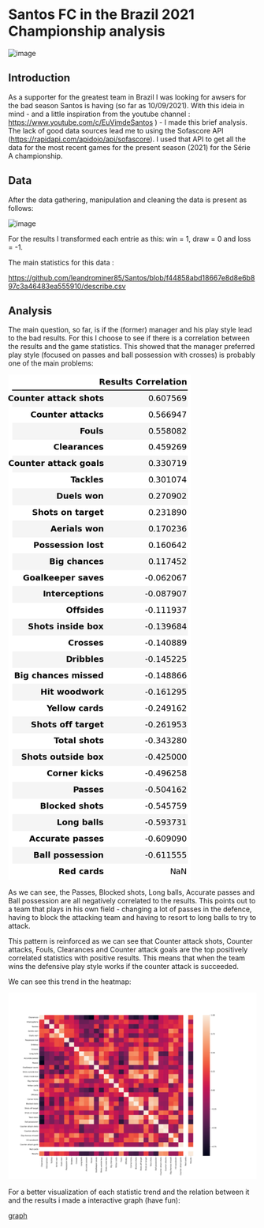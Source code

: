 # Santos FC in the Brazil 2021 Championship analysis

![image](https://user-images.githubusercontent.com/48839817/132892305-e2ab4681-d7fd-4875-9baa-68bdfad14764.png)


## Introduction
As a supporter for the greatest team in Brazil I was looking for awsers for the bad season Santos is having (so far as 10/09/2021).
With this ideia in mind - and a little inspiration from the youtube channel : https://www.youtube.com/c/EuVimdeSantos ) - I made this brief analysis.
The lack of good data sources lead me to using the Sofascore API (https://rapidapi.com/apidojo/api/sofascore). I used that API to get all the data for the most recent games for the present season (2021) for the Série A championship.


## Data
After the data gathering, manipulation and cleaning the data is present as follows:

![image](https://user-images.githubusercontent.com/48839817/132893235-d67ec8ed-419c-4b61-8e3d-3e0da9757a55.png)

For the results I transformed each entrie as this: win = 1, draw = 0 and loss = -1.

The main statistics for this data :

https://github.com/leandrominer85/Santos/blob/f44858abd18667e8d8e6b897c3a46483ea555910/describe.csv



## Analysis

The main question, so far, is if the (former) manager and his play style lead to the bad results. For this I choose to see if there is a correlation between the results and the game statistics. This showed that the manager preferred play style (focused on passes and ball possession with crosses) is probably one of the main problems:

![image](https://github.com/leandrominer85/Santos/blob/f44858abd18667e8d8e6b897c3a46483ea555910/corr.png)

As we can see, the Passes, Blocked shots, Long balls, Accurate passes and Ball possession are all negatively correlated to the results. This points out to a team that plays in his own field - changing a lot of passes in the defence, having to block the attacking team and having to resort to long balls to try to attack.

This pattern is reinforced as we can see that Counter attack shots, Counter attacks, Fouls, Clearances and Counter attack goals are the top positively correlated statistics with positive results. This means that when the team wins the defensive play style works if the counter attack is succeeded.

We can see this trend in the heatmap:

![image](heatmap.png)

For a better visualization of each statistic trend and the relation between it and the results i made a interactive graph (have fun):

[graph](https://htmlpreview.github.io/?https://github.com/leandrominer85/Santos/blob/f44858abd18667e8d8e6b897c3a46483ea555910/ResultsXStats.html)

